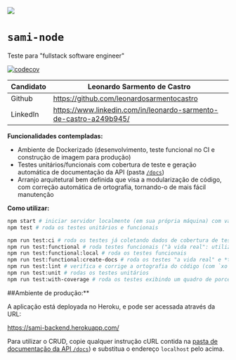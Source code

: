 ![](https://www.samisaude.com.br/static/media/ogo-sami-saude.57f4d5b7.svg)

# `sami-node`

Teste para "fullstack software engineer"

[![codecov](https://codecov.io/gh/leonardosarmentocastro-learning/sami-backend/branch/main/graph/badge.svg?token=WV9DYX5IGX)](https://codecov.io/gh/leonardosarmentocastro-learning/sami-backend)

| Candidato | Leonardo Sarmento de Castro |
|-|-|
| Github | https://github.com/leonardosarmentocastro |
| LinkedIn | https://www.linkedin.com/in/leonardo-sarmento-de-castro-a249b945/ |

**Funcionalidades contempladas:**

* Ambiente de Dockerizado (desenvolvimento, teste funcional no CI e construção de imagem para produção)
* Testes unitários/funcionais com cobertura de teste e geração automática de documentação da API (pasta [`/docs`](https://github.com/leonardosarmentocastro-learning/sami-backend/tree/main/docs))
* Arranjo arquitetural bem definida que visa a modularização de código, com correção automática de ortografia, tornando-o de mais fácil manutenção

**Como utilizar:**

```sh
npm start # iniciar servidor localmente (em sua própria máquina) com variáveis de ambiente do `.env.development`
npm test # roda os testes unitários e funcionais

npm run test:ci # roda os testes já coletando dados de cobertura de teste para integração com ferramenta `codecov`
npm run test:functional # roda testes funcionais ("à vida real": utilizando o verdadeiro servidor instanciado em portas aleatórias)
npm run test:functional:local # roda os testes funcionais
npm run test:functional:create-docs # roda os testes "a vida real" e *também* gera documentação (com `the-owl`) da API em `./docs/api`
npm run test:lint # verifica e corrige a ortografia do código (com `xo`)
npm run test:unit # rodas os testes unitários
npm run test:with-coverage # roda os testes exibindo um quadro de porcentagem de cobertura de teste da aplicação
```

##Ambiente de produção:**

A aplicação está deployada no Heroku, e pode ser acessada através da URL:

https://sami-backend.herokuapp.com/

Para utilizar o CRUD, copie qualquer instrução cURL contida na [pasta de documentação da API `/docs`](https://github.com/leonardosarmentocastro-learning/sami-backend/tree/main/docs)) e substitua o endereço `localhost` pelo acima.

